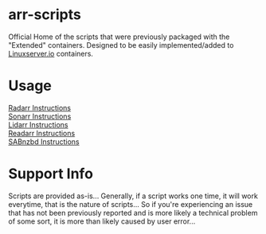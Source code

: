 # arr-scripts
Official Home of the scripts that were previously packaged with the "Extended" containers. Designed to be easily implemented/added to [Linuxserver.io](https://www.linuxserver.io/) containers.

# Usage
 [Radarr Instructions](https://github.com/jeygith/arr-scripts/tree/main/radarr/readme.md)<br>
 [Sonarr Instructions](https://github.com/jeygith/arr-scripts/tree/main/sonarr/readme.md)<br>
 [Lidarr Instructions](https://github.com/jeygith/arr-scripts/tree/main/lidarr/readme.md)<br>
 [Readarr Instructions](https://github.com/jeygith/arr-scripts/tree/main/readarr/readme.md)<br>
 [SABnzbd Instructions](https://github.com/jeygith/arr-scripts/tree/main/sabnzbd#/readme.md)

# Support Info
Scripts are provided as-is... Generally, if a script works one time, it will work everytime, that is the nature of scripts... So if you're experiencing an issue that has not been previously reported and is more likely a technical problem of some sort, it is more than likely caused by user error... 
